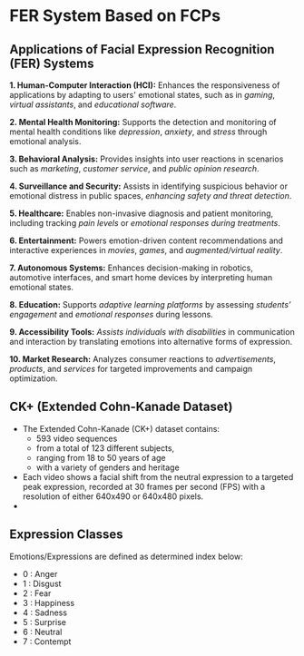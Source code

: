 # FER System Based on FCPs

## Applications of Facial Expression Recognition (FER) Systems
**1. Human-Computer Interaction (HCI):** 
Enhances the responsiveness of applications by adapting to users' emotional states, such as in _gaming_, _virtual assistants_, and _educational software_.

**2. Mental Health Monitoring:**
Supports the detection and monitoring of mental health conditions like _depression_, _anxiety_, and _stress_ through emotional analysis.

**3. Behavioral Analysis:**
Provides insights into user reactions in scenarios such as _marketing_, _customer service_, and _public opinion research_.

**4. Surveillance and Security:** 
Assists in identifying suspicious behavior or emotional distress in public spaces, _enhancing safety and threat detection_.

**5. Healthcare:** 
Enables non-invasive diagnosis and patient monitoring, including tracking _pain levels_ or _emotional responses during treatments_.

**6. Entertainment:** 
Powers emotion-driven content recommendations and interactive experiences in _movies_, _games_, and _augmented/virtual reality_.

**7. Autonomous Systems:** 
Enhances decision-making in robotics, automotive interfaces, and smart home devices by interpreting human emotional states.

**8. Education:** 
Supports _adaptive learning platforms_ by assessing _students’ engagement_ and _emotional responses_ during lessons.

**9. Accessibility Tools:** 
_Assists individuals with disabilities_ in communication and interaction by translating emotions into alternative forms of expression.

**10. Market Research:** 
Analyzes consumer reactions to _advertisements_, _products_, and _services_ for targeted improvements and campaign optimization.

## CK+ (Extended Cohn-Kanade Dataset)
* The Extended Cohn-Kanade (CK+) dataset contains:
  * 593 video sequences
  * from a total of 123 different subjects,
  * ranging from 18 to 50 years of age
  * with a variety of genders and heritage
* Each video shows a facial shift from the neutral expression to a targeted peak expression, recorded at 30 frames per second (FPS) with a resolution of either 640x490 or 640x480 pixels.
* 
## Expression Classes
Emotions/Expressions are defined as determined index below:
* 0 : Anger
* 1 : Disgust
* 2 : Fear
* 3 : Happiness
* 4 : Sadness
* 5 : Surprise
* 6 : Neutral
* 7 : Contempt
